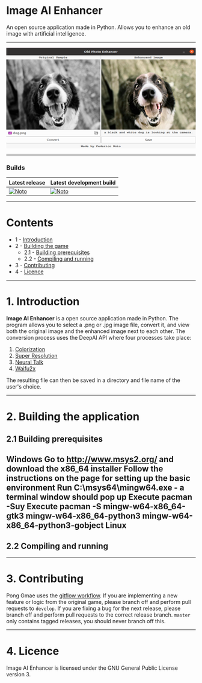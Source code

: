 # Image AI Enhancer
An open source application made in Python. Allows you to enhance an old image with artificial intelligence.

---

![ImageIAEnhancer.Cover](coverImage.png)

---

### Builds
| Latest release | Latest development build |
|----------------|--------------------------|
| [![Noto](https://img.shields.io/badge/master-v1.0-green.svg)](https://github.com/NotoFederico/Python/tree/main/ImageAIEnhancer) | [![Noto](https://img.shields.io/badge/develop-v1.1+-blue.svg)](https://github.com/NotoFederico/Python/tree/main/ImageAIEnhancer) |

---

# Contents
- 1 - [Introduction](#1-introduction)
- 2 - [Building the game](#3-building-the-game)
  - 2.1 - [Building prerequisites](#31-building-prerequisites)
  - 2.2 - [Compiling and running](#32-compiling-and-running)
- 3 - [Contributing](#4-contributing)
- 4 - [Licence](#5-licence)

---

# 1. Introduction

**Image AI Enhancer** is a open source application made in Python. The program allows you to select a .png or .jpg image file, convert it, and view both the original image and the enhanced image next to each other. The conversion process uses the DeepAI API where four processes take place: 

1. [Colorization](https://deepai.org/api-docs/#image-colorization "Colorization")
2. [Super Resolution](https://deepai.org/api-docs/#super-resolution "Super Resolution")
3. [Neural Talk](https://deepai.org/api-docs/#neural-talk-2 "Neural Talk 2")
4. [Waifu2x](https://deepai.org/machine-learning-model/waifu2x "Waifu2x")

The resulting file can then be saved in a directory and file name of the user's choice.

---

# 2. Building the application

## 2.1 Building prerequisites
Windows 
Go to http://www.msys2.org/ and download the x86_64 installer
Follow the instructions on the page for setting up the basic environment
Run C:\msys64\mingw64.exe - a terminal window should pop up
Execute pacman -Suy
Execute pacman -S mingw-w64-x86_64-gtk3 mingw-w64-x86_64-python3 mingw-w64-x86_64-python3-gobject
Linux
---

## 2.2 Compiling and running

---

# 3. Contributing

Pong Gmae uses the [gitflow workflow](https://www.atlassian.com/git/tutorials/comparing-workflows#gitflow-workflow). If you are implementing a new feature or logic from the original game, please branch off and perform pull requests to ```develop```. If you are fixing a bug for the next release, please branch off and perform pull requests to the correct release branch. ```master``` only contains tagged releases, you should never branch off this.

---
# 4. Licence

Image AI Enhancer is licensed under the GNU General Public License version 3.

